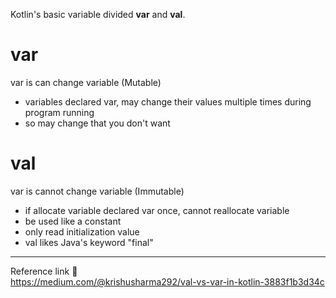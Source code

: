 Kotlin's basic variable divided **var** and **val**.   
# var
var is can change variable (Mutable)       
- variables declared var, may change their values multiple times during program running         
- so may change that you don't want       
# val
var is cannot change variable (Immutable)        
- if allocate variable declared var once, cannot reallocate variable             
- be used like a constant       
- only read initialization value   
- val likes Java's keyword "final"        

---
Reference link 🙂       
https://medium.com/@krishusharma292/val-vs-var-in-kotlin-3883f1b3d34c